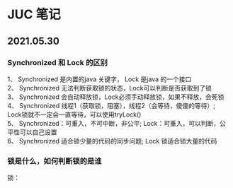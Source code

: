 # JUC 笔记

## 2021.05.30

### Synchronized 和 Lock 的区别
1、 Synchronized 是内置的java 关键字， Lock 是java 的一个接口  
2、 Synchronized 无法判断获取锁的状态，Lock可以判断是否获取到了锁  
3、 Synchronized 会自动释放锁，Lock必须手动释放锁，如果不释放，会死锁  
4、 Synchronized 线程1（获取锁，阻塞），线程2（会等待，傻傻的等待）; Lock锁就不一定会一直等待，可以使用tryLock()  
5、 Synchronized：可重入，不可中断，非公平; Lock：可重入，可以判断，公平性可以自己设置  
6、 Synchronized 适合锁少量的代码的同步问题; Lock 锁适合锁大量的代码

### 锁是什么，如何判断锁的是谁
锁：